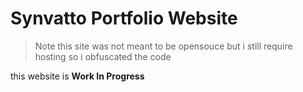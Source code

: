 # Synvatto Portfolio Website

> Note this site was not meant to be opensouce but i still require hosting so i obfuscated the code

this website is **Work In Progress**

